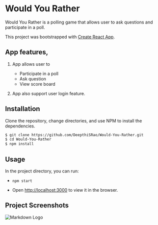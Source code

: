 # Would You Rather

Would You Rather is a polling game that allows user to ask questions and participate in a poll.

This project was bootstrapped with [Create React App](https://github.com/facebook/create-react-app).

## App features,

1. App allows user to

   - Participate in a poll
   - Ask question
   - View score board

2. App also support user login feature.

## Installation

Clone the repository, change directories, and use NPM to install the dependencies.

```bash
$ git clone https://github.com/DeepthiSRao/Would-You-Rather.git
$ cd Would-You-Rather
$ npm install
```

## Usage

In the project directory, you can run:

- `npm start`

- Open [http://localhost:3000](http://localhost:3000) to view it in the browser.

## Project Screenshots

![Markdown Logo](https://github.com/DeepthiSRao/Would-You-Rather/master/src/image/HomePage.png)
